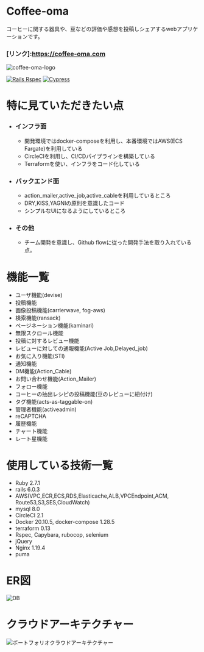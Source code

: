 # Coffee-oma

コーヒーに関する器具や、豆などの評価や感想を投稿しシェアするwebアプリケーションです。

### [リンク]:https://coffee-oma.com
![coffee-oma-logo](https://user-images.githubusercontent.com/48266893/112326442-deefcb80-8cf7-11eb-9432-cc83ade690de.png)


[![Rails Rspec](https://github.com/tomoron/coffee-oma-react/actions/workflows/ruby.yml/badge.svg)](https://github.com/tomoron/coffee-oma-react/actions/workflows/ruby.yml)
[![Cypress](https://github.com/tomoron/coffee-oma-react/actions/workflows/cypress.yml/badge.svg)](https://github.com/tomoron/coffee-oma-react/actions/workflows/cypress.yml)


# 特に見ていただきたい点
- ### インフラ面
  - 開発環境ではdocker-composeを利用し、本番環境ではAWS(ECS Fargate)を利用している
  - CircleCIを利用し、CI/CDパイプラインを構築している
  - Terraformを使い、インフラをコード化している
- ### バックエンド面
  - action_mailer,active_job,active_cableを利用しているところ
  - DRY,KISS,YAGNIの原則を意識したコード
  - シンプルなUIになるようにしているところ
- ### その他
  - チーム開発を意識し、Github flowに従った開発手法を取り入れている点。

# 機能一覧
  - ユーザ機能(devise)
  - 投稿機能
  - 画像投稿機能(carrierwave, fog-aws)
  - 検索機能(ransack)
  - ページネーション機能(kaminari)
  - 無限スクロール機能
  - 投稿に対するレビュー機能
  - レビューに対しての通報機能(Active Job,Delayed_job)
  - お気に入り機能(STI)
  - 通知機能
  - DM機能(Action_Cable)
  - お問い合わせ機能(Action_Mailer)
  - フォロー機能
  - コーヒーの抽出レシピの投稿機能(豆のレビューに紐付け)
  - タグ機能(acts-as-taggable-on)
  - 管理者機能(activeadmin)
  - reCAPTCHA
  - 履歴機能
  - チャート機能
  - レート星機能

# 使用している技術一覧
  - Ruby 2.7.1
  - rails 6.0.3
  - AWS(VPC,ECR,ECS,RDS,Elasticache,ALB,VPCEndpoint,ACM, Route53,S3,SES,CloudWatch)
  - mysql 8.0
  - CircleCI 2.1
  - Docker 20.10.5, docker-compose 1.28.5
  - terraform 0.13
  - Rspec, Capybara, rubocop, selenium
  - jQuery
  - Nginx 1.19.4
  - puma


# ER図
![DB](https://user-images.githubusercontent.com/48266893/112306445-2750be80-8ce3-11eb-9680-7699a0091188.png)

# クラウドアーキテクチャー
![ポートフォリオクラウドアーキテクチャー](https://user-images.githubusercontent.com/48266893/112306305-05efd280-8ce3-11eb-8de1-6c3f666bb928.PNG)

